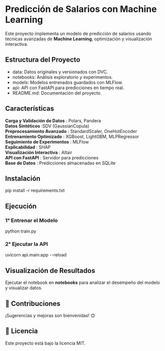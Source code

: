 # Predicción de Salarios con Machine Learning

Este proyecto implementa un modelo de predicción de salarios usando técnicas avanzadas de **Machine Learning**, optimización y visualización interactiva.

## Estructura del Proyecto
- data: Datos originales y versionados con DVC.
- notebooks: Análisis exploratorio y experimentos.
- models: Modelos entrenados guardados con MLFlow.
- api: API con FastAPI para predicciones en tiempo real.
- README.md: Documentación del proyecto.

##  Características
 **Carga y Validación de Datos** : Polars, Pandera  
 **Datos Sintéticos** :SDV (GaussianCopula)  
 **Preprocesamiento Avanzado** : StandardScaler, OneHotEncoder  
 **Entrenamiento Optimizado** : XGBoost, LightGBM, MLPRegressor  
 **Seguimiento de Experimentos** : MLFlow  
 **Explicabilidad** : SHAP  
 **Visualización Interactiva** : Altair  
 **API con FastAPI** : Servidor para predicciones  
 **Base de Datos** : Predicciones almacenadas en SQLite 

##  Instalación
pip install -r requirements.txt

##  Ejecución
### 1° **Entrenar el Modelo**
python train.py

### 2° **Ejecutar la API**
uvicorn api.main:app --reload

##  Visualización de Resultados
Ejecutar el notebook en **notebooks** para analizar el desempeño del modelo y visualizar datos.



## 📌 Contribuciones
¡Sugerencias y mejoras son bienvenidas! 😊

## 📜 Licencia
Este proyecto está bajo la licencia MIT.


